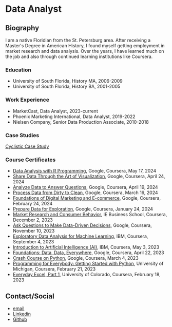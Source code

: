 # Data Analyst

## Biography

I am a native Floridian from the St. Petersburg area. After receiving a Master's Degree in American History, I found myself getting employment in market research and data analysis. Over the years, I have learned much on the job and also through continued learning institutions like Coursera.

### Education
- University of South Florida, History MA, 2006-2009
- University of South Florida, History BA, 2001-2005
  
### Work Experience
- MarketCast, Data Analyst, 2023-current
- Phoenix Marketing International, Data Analyst, 2019-2022
- Nielsen Company, Senior Data Production Associate, 2010-2018

### Case Studies
[Cyclistic Case Study](https://github.com/philip-hawkins-git/portfolio/blob/main/CyclisticCaseStudy.ipynb)

### Course Certificates
- [Data Analysis with R Programming](https://github.com/philip-hawkins-git/philip-hawkins-git.github.io/blob/main/docs/Coursera%20KYNGPU8TU99P.pdf), Google, Coursera, May 17, 2024
- [Share Data Through the Art of Visualization](https://github.com/philip-hawkins-git/philip-hawkins-git.github.io/blob/main/docs/Coursera%20KH5VEXGDDJ36.pdf), Google, Coursera, April 24, 2024
- [Analyze Data to Answer Questions](https://github.com/philip-hawkins-git/philip-hawkins-git.github.io/blob/main/docs/Coursera%20RT8KYD5VB659.pdf), Google, Coursera, April 19, 2024
- [Process Data from Dirty to Clean](https://github.com/philip-hawkins-git/philip-hawkins-git.github.io/blob/main/docs/Coursera%207JQUQLQ3X4HJ.pdf), Google, Coursera, March 16, 2024
- [Foundations of Digital Marketing and E-commerce](https://github.com/philip-hawkins-git/philip-hawkins-git.github.io/blob/main/docs/Coursera%20M96QXCW8XTGX.pdf), Google, Coursera, February 24, 2024
- [Prepare Data for Exploration](https://github.com/philip-hawkins-git/philip-hawkins-git.github.io/blob/main/docs/Coursera%20QFU9ZAWCYDZL.pdf), Google, Coursera, January 24, 2024
- [Market Research and Consumer Behavior](https://github.com/philip-hawkins-git/philip-hawkins-git.github.io/blob/main/docs/Coursera%20JD5GNV6ZAXCM.pdf), IE Business School, Coursera, December 2, 2023
- [Ask Questions to Make Data-Driven Decisions](https://github.com/philip-hawkins-git/philip-hawkins-git.github.io/blob/main/docs/Coursera%20Z42TU8KRNU3K.pdf), Google, Coursera, November 10, 2023
- [Exploratory Data Analysis for Machine Learning](https://github.com/philip-hawkins-git/philip-hawkins-git.github.io/blob/main/docs/Coursera%20PSDSU8SU3UCJ.pdf), IBM, Coursera, September 4, 2023
- [Introduction to Artificial Intelligence (AI)](https://github.com/philip-hawkins-git/philip-hawkins-git.github.io/blob/main/docs/Coursera%2095TF7RQDBQRD.pdf), IBM, Coursera, May 3, 2023
- [Foundations: Data, Data, Everywhere](https://github.com/philip-hawkins-git/philip-hawkins-git.github.io/blob/main/docs/Coursera%20MRKEEGM3GPW8.pdf), Google, Coursera, April 22, 2023
- [Crash Course on Python](https://github.com/philip-hawkins-git/philip-hawkins-git.github.io/blob/main/docs/Coursera%20GTNU3W4CTPKW.pdf), Google, Coursera, March 4, 2023
- [Programming for Everybody: Getting Started with Python](https://github.com/philip-hawkins-git/philip-hawkins-git.github.io/blob/main/docs/Coursera%20D5EJQ898YJ3R.pdf), University of Michigan, Coursera, February 21, 2023
- [Everyday Excel, Part 1](https://github.com/philip-hawkins-git/philip-hawkins-git.github.io/blob/main/docs/Coursera%20XMP55EC2S6BQ.pdf), University of Colorado, Coursera, February 18, 2023

## Contact/Social
- [email](mailto:mephilhawkins@gmail.com)
- [Linkedin](https://www.linkedin.com/in/philip-hawkins-656a48293)
- [Github](https://github.com/philip-hawkins-git/)
